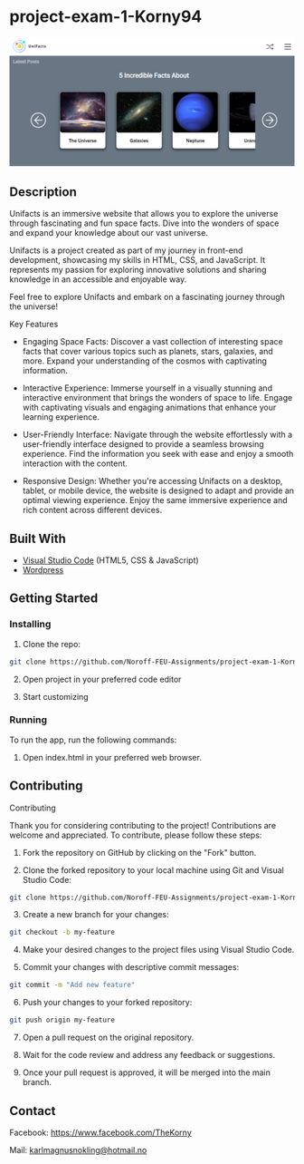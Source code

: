 # project-exam-1-Korny94

![image](https://raw.githubusercontent.com/Noroff-FEU-Assignments/project-exam-1-Korny94/main/images/projectExam.PNG)

## Description

Unifacts is an immersive website that allows you to explore the universe through fascinating and fun space facts. Dive into the wonders of space and expand your knowledge about our vast universe.

Unifacts is a project created as part of my journey in front-end development, showcasing my skills in HTML, CSS, and JavaScript. It represents my passion for exploring innovative solutions and sharing knowledge in an accessible and enjoyable way.

Feel free to explore Unifacts and embark on a fascinating journey through the universe!

Key Features

- Engaging Space Facts: Discover a vast collection of interesting space facts that cover various topics such as planets, stars, galaxies, and more. Expand your understanding of the cosmos with captivating information.

- Interactive Experience: Immerse yourself in a visually stunning and interactive environment that brings the wonders of space to life. Engage with captivating visuals and engaging animations that enhance your learning experience.

- User-Friendly Interface: Navigate through the website effortlessly with a user-friendly interface designed to provide a seamless browsing experience. Find the information you seek with ease and enjoy a smooth interaction with the content.

- Responsive Design: Whether you're accessing Unifacts on a desktop, tablet, or mobile device, the website is designed to adapt and provide an optimal viewing experience. Enjoy the same immersive experience and rich content across different devices.

## Built With

- [Visual Studio Code](https://code.visualstudio.com/) (HTML5, CSS & JavaScript)
- [Wordpress](https://wordpress.com/)

## Getting Started

### Installing

1. Clone the repo:

```bash
git clone https://github.com/Noroff-FEU-Assignments/project-exam-1-Korny94
```

2. Open project in your preferred code editor

3. Start customizing

### Running

To run the app, run the following commands:

1. Open index.html in your preferred web browser.

## Contributing

Contributing

Thank you for considering contributing to the project! Contributions are welcome and appreciated. To contribute, please follow these steps:

1. Fork the repository on GitHub by clicking on the "Fork" button.

2. Clone the forked repository to your local machine using Git and Visual Studio Code:

```bash
git clone https://github.com/Noroff-FEU-Assignments/project-exam-1-Korny94
```

3. Create a new branch for your changes:

```bash
git checkout -b my-feature
```

4. Make your desired changes to the project files using Visual Studio Code.

5. Commit your changes with descriptive commit messages:

```bash
git commit -m "Add new feature"
```

6. Push your changes to your forked repository:

```bash
git push origin my-feature
```

7. Open a pull request on the original repository.

8. Wait for the code review and address any feedback or suggestions.

9. Once your pull request is approved, it will be merged into the main branch.

## Contact

Facebook: https://www.facebook.com/TheKorny

Mail: karlmagnusnokling@hotmail.no
